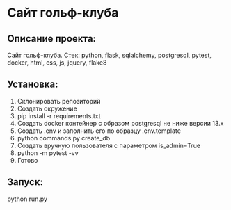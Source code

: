 <h1>Сайт гольф-клуба</h1>

<h2>Описание проекта:</h2>
Сайт гольф-клуба. Стек: python, flask, sqlalchemy, postgresql, pytest, docker, html, css, js, jquery, flake8

<h2>Установка:</h2>

1) Склонировать репозиторий
2) Создать окружение
3) pip install -r requirements.txt
4) Создать docker контейнер с образом postgresql не ниже версии 13.x
5) Создать .env и заполнить его по образцу .env.template
6) python commands.py create_db
7) Создать вручную пользователя с параметром is_admin=True
8) python -m pytest -vv
9) Готово

<h2>Запуск:</h2>
python run.py
